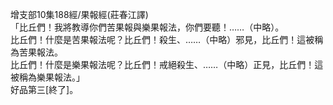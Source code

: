 增支部10集188經/果報經(莊春江譯)  
「比丘們！我將教導你們苦果報與樂果報法，你們要聽！……（中略）。  
比丘們！什麼是苦果報法呢？比丘們！殺生、……（中略）邪見，比丘們！這被稱為苦果報法。  
比丘們！什麼是樂果報法呢？比丘們！戒絕殺生、……（中略）正見，比丘們！這被稱為樂果報法。」  
好品第三[終了]。  
  
